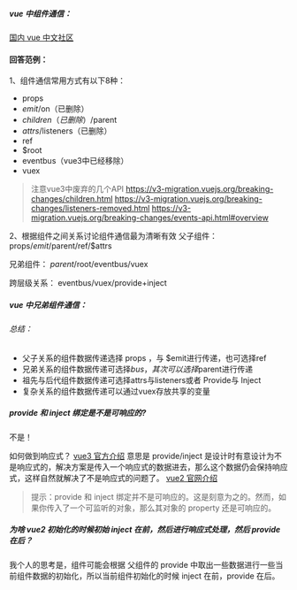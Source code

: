##### vue 中组件通信：
[国内 vue 中文社区](https://vue3js.cn/interview/vue/communication.html#%E4%B8%89%E3%80%81%E7%BB%84%E4%BB%B6%E9%97%B4%E9%80%9A%E4%BF%A1%E7%9A%84%E6%96%B9%E6%A1%88)

#### 回答范例：
1、组件通信常用方式有以下8种：
- props
- $emit/$on（已删除）
- $children（已删除）/$parent
- $attrs/$listeners（已删除）
- ref
- $root
- eventbus（vue3中已经移除）
- vuex

> 注意vue3中废弃的几个API
https://v3-migration.vuejs.org/breaking-changes/children.html
https://v3-migration.vuejs.org/breaking-changes/listeners-removed.html
https://v3-migration.vuejs.org/breaking-changes/events-api.html#overview


2、根据组件之间关系讨论组件通信最为清晰有效
父子组件：
props/$emit/$parent/ref/$attrs

兄弟组件：
$parent/$root/eventbus/vuex

跨层级关系：
eventbus/vuex/provide+inject


##### vue 中兄弟组件通信：

###### 总结：
- 父子关系的组件数据传递选择 props ，与 $emit进行传递，也可选择ref
- 兄弟关系的组件数据传递可选择$bus，其次可以选择$parent进行传递
- 祖先与后代组件数据传递可选择attrs与listeners或者 Provide与 Inject
- 复杂关系的组件数据传递可以通过vuex存放共享的变量

##### provide 和 inject 绑定是不是可响应的?
不是！

如何做到响应式？
[vue3 官方介绍](https://cn.vuejs.org/api/options-composition.html#inject)
意思是 provide/inject 是设计时有意设计为不是响应式的，解决方案是传入一个响应式的数据进去，那么这个数据仍会保持响应式，这样自然就解决了不是响应式的问题了。
[vue2 官网介绍](https://v2.cn.vuejs.org/v2/api/#provide-inject)
> 提示：provide 和 inject 绑定并不是可响应的。这是刻意为之的。然而，如果你传入了一个可监听的对象，那么其对象的 property 还是可响应的。

##### 为啥 vue2 初始化的时候初始 inject 在前，然后进行响应式处理，然后 provide 在后？
我个人的思考是，组件可能会根据 父组件的 provide 中取出一些数据进行一些当前组件数据的初始化，所以当前组件初始化的时候 inject 在前，provide 在后。